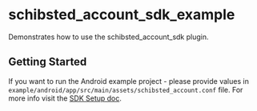 # schibsted_account_sdk_example

Demonstrates how to use the schibsted_account_sdk plugin.

## Getting Started

If you want to run the Android example project - please provide values in 
`example/android/app/src/main/assets/schibsted_account.conf` file.
For more info visit the [SDK Setup doc](https://github.com/schibsted/account-sdk-android#sdk-setup "SDK Setup doc").